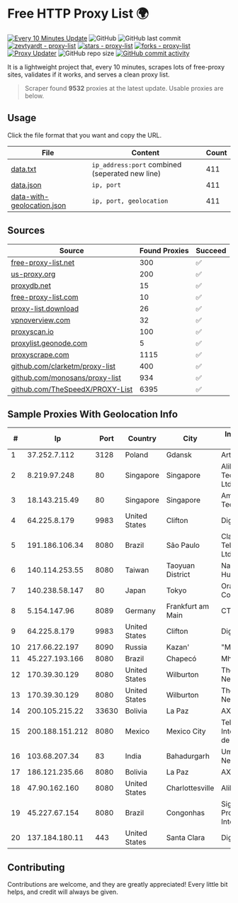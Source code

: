 
# Free HTTP Proxy List 🌍

[![Every 10 Minutes Update](https://github.com/mertguvencli/http-proxy-list/actions/workflows/main.yml/badge.svg?branch=main)](https://github.com/mertguvencli/http-proxy-list/actions/workflows/main.yml)
![GitHub](https://img.shields.io/github/license/mertguvencli/http-proxy-list)
![GitHub last commit](https://img.shields.io/github/last-commit/mertguvencli/http-proxy-list)
[![zevtyardt - proxy-list](https://img.shields.io/static/v1?label=zevtyardt&message=proxy-list&color=blue&logo=github)](https://github.com/zevtyardt/proxy-list "Go to GitHub repo")
[![stars - proxy-list](https://img.shields.io/github/stars/zevtyardt/proxy-list?style=social)](https://github.com/zevtyardt/proxy-list)
[![forks - proxy-list](https://img.shields.io/github/forks/zevtyardt/proxy-list?style=social)](https://github.com/zevtyardt/proxy-list)
[![Proxy Updater](https://github.com/zevtyardt/proxy-list/workflows/Proxy%20Updater/badge.svg)](https://github.com/zevtyardt/proxy-list/actions?query=workflow:"Proxy+Updater")
![GitHub repo size](https://img.shields.io/github/repo-size/zevtyardt/proxy-list)
[![GitHub commit activity](https://img.shields.io/github/commit-activity/m/zevtyardt/proxy-list?logo=commits)](https://github.com/zevtyardt/proxy-list/commits/main)

It is a lightweight project that, every 10 minutes, scrapes lots of free-proxy sites, validates if it works, and serves a clean proxy list.

> Scraper found **9532** proxies at the latest update. Usable proxies are below.

## Usage

Click the file format that you want and copy the URL.

|File|Content|Count|
|----|-------|-----|
|[data.txt](https://raw.githubusercontent.com/mertguvencli/http-proxy-list/main/proxy-list/data.txt)|`ip_address:port` combined (seperated new line)|411|
|[data.json](https://raw.githubusercontent.com/mertguvencli/http-proxy-list/main/proxy-list/data.json)|`ip, port`|411|
|[data-with-geolocation.json](https://raw.githubusercontent.com/mertguvencli/http-proxy-list/main/proxy-list/data-with-geolocation.json)|`ip, port, geolocation`|411|

## Sources

|Source|Found Proxies|Succeed|
|------|-------------|-------|
|[free-proxy-list.net](https://free-proxy-list.net)|300|✅|
|[us-proxy.org](https://www.us-proxy.org)|200|✅|
|[proxydb.net](http://proxydb.net)|15|✅|
|[free-proxy-list.com](https://free-proxy-list.com/?page=&port=&type%5B%5D=http&type%5B%5D=https&up_time=0&search=Search)|10|✅|
|[proxy-list.download](https://www.proxy-list.download/HTTP)|26|✅|
|[vpnoverview.com](https://vpnoverview.com/privacy/anonymous-browsing/free-proxy-servers)|32|✅|
|[proxyscan.io](https://www.proxyscan.io)|100|✅|
|[proxylist.geonode.com](https://proxylist.geonode.com/api/proxy-list?limit=300&page=1&sort_by=lastChecked&sort_type=desc&protocols=http,https)|5|✅|
|[proxyscrape.com](https://api.proxyscrape.com/v2/?request=displayproxies&protocol=http&timeout=10000&country=all&ssl=all&anonymity=all)|1115|✅|
|[github.com/clarketm/proxy-list](https://raw.githubusercontent.com/clarketm/proxy-list/master/proxy-list-raw.txt)|400|✅|
|[github.com/monosans/proxy-list](https://raw.githubusercontent.com/monosans/proxy-list/main/proxies/http.txt)|934|✅|
|[github.com/TheSpeedX/PROXY-List](https://raw.githubusercontent.com/TheSpeedX/PROXY-List/master/http.txt)|6395|✅|


## Sample Proxies With Geolocation Info

|#|Ip|Port|Country|City|Internet Service Provider|
|-|--|----|-------|----|-------------------------|
|1|37.252.7.112|3128|Poland|Gdansk|Artnet Sp. z o.o.|
|2|8.219.97.248|80|Singapore|Singapore|Alibaba (US) Technology Co., Ltd.|
|3|18.143.215.49|80|Singapore|Singapore|Amazon Technologies Inc.|
|4|64.225.8.179|9983|United States|Clifton|DigitalOcean, LLC|
|5|191.186.106.34|8080|Brazil|São Paulo|Claro NXT Telecomunicacoes Ltda|
|6|140.114.253.55|8080|Taiwan|Taoyuan District|National Tsing-Hua University|
|7|140.238.58.147|80|Japan|Tokyo|Oracle Corporation|
|8|5.154.147.96|8089|Germany|Frankfurt am Main|CTE|
|9|64.225.8.179|9983|United States|Clifton|DigitalOcean, LLC|
|10|217.66.22.197|8090|Russia|Kazan'|"MTS" OJSC|
|11|45.227.193.166|8080|Brazil|Chapecó|Mhnet Telecom|
|12|170.39.30.129|8080|United States|Wilburton|The Fusion Network, LLC|
|13|170.39.30.129|8080|United States|Wilburton|The Fusion Network, LLC|
|14|200.105.215.22|33630|Bolivia|La Paz|AXS Bolivia S. A.|
|15|200.188.151.212|8080|Mexico|Mexico City|Television Internacional, S.A. de C.V.|
|16|103.68.207.34|83|India|Bahadurgarh|Umbrella Digital Networks Pvt. Ltd|
|17|186.121.235.66|8080|Bolivia|La Paz|AXS Bolivia S. A.|
|18|47.90.162.160|8080|United States|Charlottesville|Alibaba.com LLC|
|19|45.227.67.154|8080|Brazil|Congonhas|Sigma Telecom Provedores de Internet Ltda|
|20|137.184.180.11|443|United States|Santa Clara|DigitalOcean, LLC|



## Contributing

Contributions are welcome, and they are greatly appreciated! Every
little bit helps, and credit will always be given.

